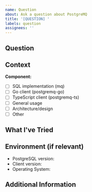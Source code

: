 ```yaml
---
name: Question
about: Ask a question about PostgreMQ
title: '[QUESTION] '
labels: question
assignees: ''
---
```


## Question

<!-- Ask your question clearly and concisely -->

## Context

<!-- Provide any relevant context that would help answer your question -->

**Component:**
- [ ] SQL implementation (mq)
- [ ] Go client (postgremq-go)
- [ ] TypeScript client (postgremq-ts)
- [ ] General usage
- [ ] Architecture/design
- [ ] Other

## What I've Tried

<!-- Describe what you've already tried or researched -->

## Environment (if relevant)

- PostgreSQL version:
- Client version:
- Operating System:

## Additional Information

<!-- Any other information that might be helpful -->
